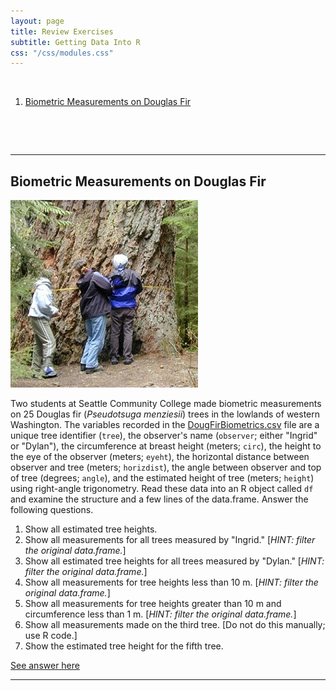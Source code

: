 ```yaml
---
layout: page
title: Review Exercises
subtitle: Getting Data Into R
css: "/css/modules.css"
---
```


&nbsp;


1. [Biometric Measurements on Douglas Fir](#biometric-measurements-on-douglas-fir)

&nbsp;

&nbsp;

----

## Biometric Measurements on Douglas Fir
<img src="zimgs/douglasfir.jpg" alt="Douglas Fir" class="img-right">

Two students at Seattle Community College made biometric measurements on 25 Douglas fir (*Pseudotsuga menziesii*) trees in the lowlands of western Washington. The variables recorded in the [DougFirBiometrics.csv](https://raw.githubusercontent.com/droglenc/NCData/master/DougFirBiometrics.csv) file are a unique tree identifier (`tree`), the observer's name (`observer`; either "Ingrid" or "Dylan"), the circumference at breast height (meters; `circ`), the height to the eye of the observer (meters; `eyeht`), the horizontal distance between observer and tree (meters; `horizdist`), the angle between observer and top of tree (degrees; `angle`), and the estimated height of tree (meters; `height`) using right-angle trigonometry. Read these data into an R object called `df` and examine the structure and a few lines of the data.frame. Answer the following questions.


1. Show all estimated tree heights.
1. Show all measurements for all trees measured by "Ingrid." [*HINT: filter the original data.frame.*]
1. Show all estimated tree heights for all trees measured by "Dylan." [*HINT: filter the original data.frame.*]
1. Show all measurements for tree heights less than 10 m. [*HINT: filter the original data.frame.*]
1. Show all measurements for tree heights greater than 10 m and circumference less than 1 m. [*HINT: filter the original data.frame.*]
1. Show all measurements made on the third tree. [Do not do this manually; use R code.]
1. Show the estimated tree height for the fifth tree.

[See answer here](zRevExAns/GettingDataIntoR.html#biometric-measurements-on-douglas-fir)

----
